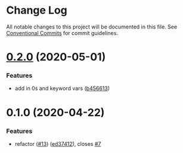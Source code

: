 # Change Log

All notable changes to this project will be documented in this file.
See [Conventional Commits](https://conventionalcommits.org) for commit guidelines.

# [0.2.0](https://github.com/the-holocron/astromech/compare/@theholocron/config@0.1.0...@theholocron/config@0.2.0) (2020-05-01)


### Features

* add in 0s and keyword vars ([b456613](https://github.com/the-holocron/astromech/commit/b456613b32f3f04f75d0c3e90b1d73b5c26ae1e4))





# 0.1.0 (2020-04-22)


### Features

* refactor ([#13](https://github.com/the-holocron/astromech/issues/13)) ([ed37412](https://github.com/the-holocron/astromech/commit/ed3741236e7007f9d03b7420828af5a368a7bfbb)), closes [#7](https://github.com/the-holocron/astromech/issues/7)
